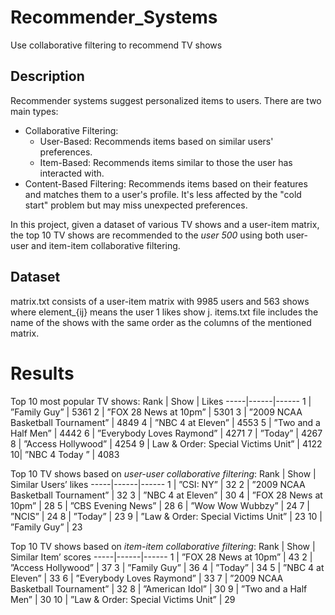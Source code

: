 # Recommender_Systems
Use collaborative filtering to recommend TV shows

## Description
Recommender systems suggest personalized items to users. There are two main types:
* Collaborative Filtering:
  * User-Based: Recommends items based on similar users' preferences.
  * Item-Based: Recommends items similar to those the user has interacted with.
* Content-Based Filtering:
Recommends items based on their features and matches them to a user's profile. It's less affected by the "cold start" problem but may miss unexpected preferences.

In this project, given a dataset of various TV shows and a user-item matrix, the top 10 TV shows are recommended to the *user 500* using both user-user and item-item collaborative filtering.

## Dataset
matrix.txt consists of a user-item matrix with 9985 users and 563 shows where element_{ij} means the user 1 likes show j. items.txt file includes the name of the shows with the same order as the columns of the mentioned matrix.

# Results

Top 10 most popular TV shows:
Rank | Show | Likes
-----|------|------
1 | ”Family Guy” | 5361
2 | ”FOX 28 News at 10pm” | 5301
3 | ”2009 NCAA Basketball Tournament” | 4849
4 | ”NBC 4 at Eleven” | 4553
5 | ”Two and a Half Men” | 4442
6 | ”Everybody Loves Raymond” | 4271
7 | ”Today” | 4267
8 | ”Access Hollywood” | 4254
9 | Law & Order: Special Victims Unit” | 4122
10|  ”NBC 4 Today ” | 4083

Top 10 TV shows based on *user-user collaborative filtering*:
Rank | Show | Similar Users’ likes
-----|------|------
1 | ”CSI: NY” | 32
2 | ”2009 NCAA Basketball Tournament” | 32
3 | ”NBC 4 at Eleven” | 30
4 | ”FOX 28 News at 10pm” | 28
5 | ”CBS Evening News” | 28
6 | ”Wow Wow Wubbzy” | 24
7 | ”NCIS” | 24
8 | ”Today” | 23
9 | ”Law & Order: Special Victims Unit” | 23
10 | ”Family Guy” | 23


Top 10 TV shows based on *item-item collaborative filtering*:
Rank | Show | Similar Item’ scores
-----|------|------
1 | ”FOX 28 News at 10pm” | 43
2 | ”Access Hollywood” | 37
3 | ”Family Guy” | 36
4 | ”Today” | 34
5 | ”NBC 4 at Eleven” | 33
6 | ”Everybody Loves Raymond” | 33
7 | ”2009 NCAA Basketball Tournament” | 32
8 | ”American Idol” | 30
9 | ”Two and a Half Men” | 30
10 | ”Law & Order: Special Victims Unit” | 29
